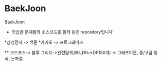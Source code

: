 # BaekJoon
BaekJoon

* 학습한 문제들의 소스코드를 올려 놓은 repository입니다




*삼성전자 -> 백준
*카카오 -> 프로그래머스



** 코드포스-> 블루 
그리디->완전탐색,Bfs,Dfs->DP(50개) -> 그래프이론, 중/고급 동적, 문자열

